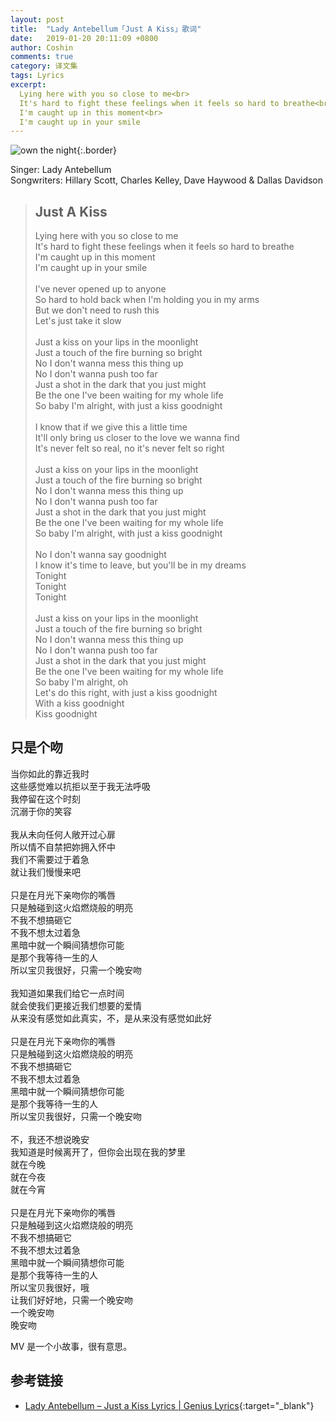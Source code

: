 ```yaml
---
layout: post
title:  "Lady Antebellum「Just A Kiss」歌词"
date:   2019-01-20 20:11:09 +0800
author: Coshin
comments: true
category: 译文集
tags: Lyrics
excerpt:
  Lying here with you so close to me<br>
  It's hard to fight these feelings when it feels so hard to breathe<br>
  I'm caught up in this moment<br>
  I'm caught up in your smile
---
```

![own the night](https://is2-ssl.mzstatic.com/image/thumb/Music123/v4/9b/01/10/9b01105e-4822-c47a-8c2f-f9ef49105f10/source/600x600bb.jpg){:.border}

Singer: Lady Antebellum<br>
Songwriters: Hillary Scott, Charles Kelley, Dave Haywood & Dallas Davidson

<blockquote class="original">
  <h2>Just A Kiss</h2>
  <p>
    Lying here with you so close to me<br>
    It's hard to fight these feelings when it feels so hard to breathe<br>
    I'm caught up in this moment<br>
    I'm caught up in your smile<br>
    <br>
    I've never opened up to anyone<br>
    So hard to hold back when I'm holding you in my arms<br>
    But we don't need to rush this<br>
    Let's just take it slow<br>
    <br>
    Just a kiss on your lips in the moonlight<br>
    Just a touch of the fire burning so bright<br>
    No I don't wanna mess this thing up<br>
    No I don't wanna push too far<br>
    Just a shot in the dark that you just might<br>
    Be the one I've been waiting for my whole life<br>
    So baby I'm alright, with just a kiss goodnight<br>
    <br>
    I know that if we give this a little time<br>
    It'll only bring us closer to the love we wanna find<br>
    It's never felt so real, no it's never felt so right<br>
    <br>
    Just a kiss on your lips in the moonlight<br>
    Just a touch of the fire burning so bright<br>
    No I don't wanna mess this thing up<br>
    No I don't wanna push too far<br>
    Just a shot in the dark that you just might<br>
    Be the one I've been waiting for my whole life<br>
    So baby I'm alright, with just a kiss goodnight<br>
    <br>
    No I don't wanna say goodnight<br>
    I know it's time to leave, but you'll be in my dreams<br>
    Tonight<br>
    Tonight<br>
    Tonight<br>
    <br>
    Just a kiss on your lips in the moonlight<br>
    Just a touch of the fire burning so bright<br>
    No I don't wanna mess this thing up<br>
    No I don't wanna push too far<br>
    Just a shot in the dark that you just might<br>
    Be the one I've been waiting for my whole life<br>
    So baby I'm alright, oh<br>
    Let's do this right, with just a kiss goodnight<br>
    With a kiss goodnight<br>
    Kiss goodnight
  </p>
</blockquote>

<div class="translation">
  <h2>只是个吻</h2>
  <p>
    当你如此的靠近我时<br>
    这些感觉难以抗拒以至于我无法呼吸<br>
    我停留在这个时刻<br>
    沉溺于你的笑容<br>
    <br>
    我从未向任何人敞开过心扉<br>
    所以情不自禁把妳拥入怀中<br>
    我们不需要过于着急<br>
    就让我们慢慢来吧<br>
    <br>
    只是在月光下亲吻你的嘴唇<br>
    只是触碰到这火焰燃烧般的明亮<br>
    不我不想搞砸它<br>
    不我不想太过着急<br>
    黑暗中就一个瞬间猜想你可能<br>
    是那个我等待一生的人<br>
    所以宝贝我很好，只需一个晚安吻<br>
    <br>
    我知道如果我们给它一点时间<br>
    就会使我们更接近我们想要的爱情<br>
    从来没有感觉如此真实，不，是从来没有感觉如此好<br>
    <br>
    只是在月光下亲吻你的嘴唇<br>
    只是触碰到这火焰燃烧般的明亮<br>
    不我不想搞砸它<br>
    不我不想太过着急<br>
    黑暗中就一个瞬间猜想你可能<br>
    是那个我等待一生的人<br>
    所以宝贝我很好，只需一个晚安吻<br>
    <br>
    不，我还不想说晚安<br>
    我知道是时候离开了，但你会出现在我的梦里<br>
    就在今晚<br>
    就在今夜<br>
    就在今宵<br>
    <br>
    只是在月光下亲吻你的嘴唇<br>
    只是触碰到这火焰燃烧般的明亮<br>
    不我不想搞砸它<br>
    不我不想太过着急<br>
    黑暗中就一个瞬间猜想你可能<br>
    是那个我等待一生的人<br>
    所以宝贝我很好，哦<br>
    让我们好好地，只需一个晚安吻<br>
    一个晚安吻<br>
    晚安吻
  </p>
</div>

MV 是一个小故事，很有意思。

## 参考链接

* [Lady Antebellum – Just a Kiss Lyrics \| Genius Lyrics](https://genius.com/Lady-antebellum-just-a-kiss-lyrics){:target="_blank"}
